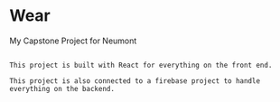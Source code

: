 # Wear
 My Capstone Project for Neumont
 
 
 ~~~~~~~~~~~~~~~~~~~~~~~~~~~~~~~~
 
 This project is built with React for everything on the front end.
 
 This project is also connected to a firebase project to handle everything on the backend.
